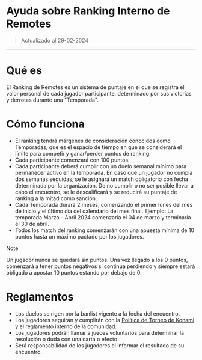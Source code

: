# Ayuda sobre Ranking Interno de Remotes
> Actualizado al 29-02-2024
---------

# Qué es
El Ranking de Remotes es un sistema de puntaje en el que se registra el valor personal de cada jugador participante, determinado por sus victorias y derrotas durante una "Temporada".

# Cómo funciona
- El ranking tendrá márgenes de consideración conocidos como Temporadas, que es el espacio de tiempo en que se considerará el límite para competir y ganar/perder puntos de ranking.
- Cada participante comenzará con 100 puntos.
- Cada participante deberá cumplir con un duelo semanal mínimo para permanecer activo en la temporada. En caso que un jugador no cumpla dos semanas seguidas, se le asignará un match obligatorio con fecha determinada por la organización. De no cumplir o no ser posible llevar a cabo el encuentro, se le descalificará y se reducirá su puntaje de ranking a la mitad como sanción.
- Cada Temporada durará 2 meses, comenzando el primer lunes del mes de inicio y el último día del calendario del mes final. Ejemplo: La temporada Marzo - Abril 2024 comenzaría el 04 de marzo y terminaría el 30 de abril.
- Todos los match del ranking comenzarán con una apuesta mínima de 10 puntos hasta un máximo pactado por los jugadores.
> [!NOTE]
> Un jugador nunca se quedará sin puntos. Una vez llegado a los 0 puntos, comenzará a tener puntos negativos si continúa perdiendo y siempre estará obligado a apostar 10 puntos estando por debajo de 0.

# Reglamentos
- Los duelos se rigen por la banlist vigente a la fecha del encuentro.
- Los jugadores seguirán y cumplirán con la [Política de Torneo de Konami](https://img.yugioh-card.com/en/downloads/penalty_guide/YGOTCG_Policy_v_2_2.pdf) y el reglamento interno de la comunidad.
- Los jugadores podrán llamar a jueces voluntarios para determinar la resolución o duda con una carta o efecto.
- Será responsabilidad de los jugadores el informar el resultado de su encuentro.
